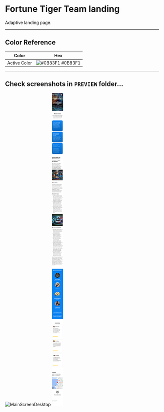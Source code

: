 # Fortune Tiger Team landing

Adaptive landing page.

---

## Color Reference

| Color            | Hex                                                              |
| ---------------- | ---------------------------------------------------------------- |
| Active Color | ![#0B83F1](https://via.placeholder.com/10/0B83F1?text=+) #0B83F1 |

---

## Check screenshots in `PREVIEW` folder... 

![MainScreenDesktop](./PREVIEW/Desktop.png)
![MainScreenMobile](./PREVIEW/Mobile.png)